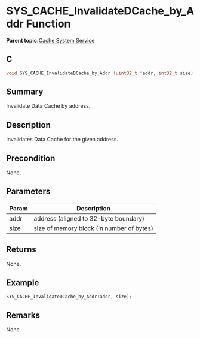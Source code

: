 # SYS\_CACHE\_InvalidateDCache\_by\_Addr Function

**Parent topic:**[Cache System Service](GUID-4522BF0A-636F-448D-B87F-2342F8CBEB00.md)

## C

```c
void SYS_CACHE_InvalidateDCache_by_Addr (uint32_t *addr, int32_t size)
```

## Summary

Invalidate Data Cache by address.

## Description

Invalidates Data Cache for the given address.

## Precondition

None.

## Parameters

|Param|Description|
|-----|-----------|
|addr|address \(aligned to 32-byte boundary\)|
|size|size of memory block \(in number of bytes\)|

## Returns

None.

## Example

```c
SYS_CACHE_InvalidateDCache_by_Addr(addr, size);
```

## Remarks

None.

